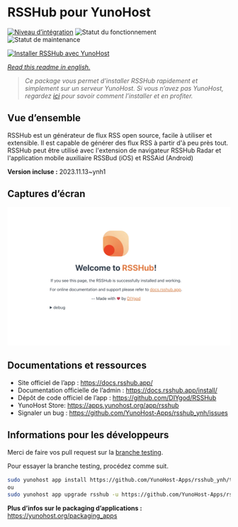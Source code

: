 <!--
N.B.: This README was automatically generated by https://github.com/YunoHost/apps/tree/master/tools/README-generator
It shall NOT be edited by hand.
-->

# RSSHub pour YunoHost

[![Niveau d’intégration](https://dash.yunohost.org/integration/rsshub.svg)](https://dash.yunohost.org/appci/app/rsshub) ![Statut du fonctionnement](https://ci-apps.yunohost.org/ci/badges/rsshub.status.svg) ![Statut de maintenance](https://ci-apps.yunohost.org/ci/badges/rsshub.maintain.svg)

[![Installer RSSHub avec YunoHost](https://install-app.yunohost.org/install-with-yunohost.svg)](https://install-app.yunohost.org/?app=rsshub)

*[Read this readme in english.](./README.md)*

> *Ce package vous permet d’installer RSSHub rapidement et simplement sur un serveur YunoHost.
Si vous n’avez pas YunoHost, regardez [ici](https://yunohost.org/#/install) pour savoir comment l’installer et en profiter.*

## Vue d’ensemble

RSSHub est un générateur de flux RSS open source, facile à utiliser et extensible. Il est capable de générer des flux RSS à partir d'à peu près tout. RSSHub peut être utilisé avec l'extension de navigateur RSSHub Radar et l'application mobile auxiliaire RSSBud (iOS) et RSSAid (Android)


**Version incluse :** 2023.11.13~ynh1

## Captures d’écran

![Capture d’écran de RSSHub](./doc/screenshots/screenshot.png)

## Documentations et ressources

* Site officiel de l’app : <https://docs.rsshub.app/>
* Documentation officielle de l’admin : <https://docs.rsshub.app/install/>
* Dépôt de code officiel de l’app : <https://github.com/DIYgod/RSSHub>
* YunoHost Store: <https://apps.yunohost.org/app/rsshub>
* Signaler un bug : <https://github.com/YunoHost-Apps/rsshub_ynh/issues>

## Informations pour les développeurs

Merci de faire vos pull request sur la [branche testing](https://github.com/YunoHost-Apps/rsshub_ynh/tree/testing).

Pour essayer la branche testing, procédez comme suit.

``` bash
sudo yunohost app install https://github.com/YunoHost-Apps/rsshub_ynh/tree/testing --debug
ou
sudo yunohost app upgrade rsshub -u https://github.com/YunoHost-Apps/rsshub_ynh/tree/testing --debug
```

**Plus d’infos sur le packaging d’applications :** <https://yunohost.org/packaging_apps>